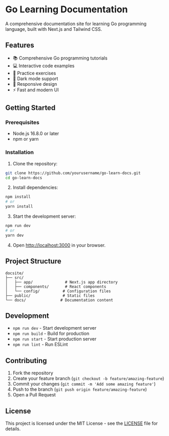 # Go Learning Documentation

A comprehensive documentation site for learning Go programming language, built with Next.js and Tailwind CSS.

## Features

- 📚 Comprehensive Go programming tutorials
- 💻 Interactive code examples
- 🎯 Practice exercises
- 🌙 Dark mode support
- 📱 Responsive design
- ⚡ Fast and modern UI

## Getting Started

### Prerequisites

- Node.js 16.8.0 or later
- npm or yarn

### Installation

1. Clone the repository:
```bash
git clone https://github.com/yourusername/go-learn-docs.git
cd go-learn-docs
```

2. Install dependencies:
```bash
npm install
# or
yarn install
```

3. Start the development server:
```bash
npm run dev
# or
yarn dev
```

4. Open [http://localhost:3000](http://localhost:3000) in your browser.

## Project Structure

```
docsite/
├── src/
│   ├── app/              # Next.js app directory
│   ├── components/       # React components
│   └── config/          # Configuration files
├── public/              # Static files
└── docs/               # Documentation content
```

## Development

- `npm run dev` - Start development server
- `npm run build` - Build for production
- `npm run start` - Start production server
- `npm run lint` - Run ESLint

## Contributing

1. Fork the repository
2. Create your feature branch (`git checkout -b feature/amazing-feature`)
3. Commit your changes (`git commit -m 'Add some amazing feature'`)
4. Push to the branch (`git push origin feature/amazing-feature`)
5. Open a Pull Request

## License

This project is licensed under the MIT License - see the [LICENSE](LICENSE) file for details.
